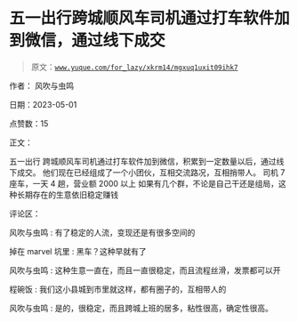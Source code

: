 # 五一出行跨城顺风车司机通过打车软件加到微信，通过线下成交

> 原文：[`www.yuque.com/for_lazy/xkrm14/mgxuq1uxit09ihk7`](https://www.yuque.com/for_lazy/xkrm14/mgxuq1uxit09ihk7)

作者： 风吹与虫鸣

日期：2023-05-01

点赞数：15

正文：

五一出行 跨城顺风车司机通过打车软件加到微信，积累到一定数量以后，通过线下成交。 他们现在已经组成了一个小团伙，互相交流路况，互相捎带人。 司机 7 座车，一天 4 趟，营业额 2000 以上 如果有几个群，不论是自己干还是组局，这种长期存在的生意依旧稳定赚钱

评论区：

风吹与虫鸣 : 有了稳定的人流，变现还是有很多空间的

掉在 marvel 坑里 : 黑车？这种早就有了

风吹与虫鸣 : 这种生意一直在，而且一直很稳定，而且流程丝滑，发票都可以开

程碗饭 : 我们这小县城到市里就这样，都有圈子的，互相带人的

风吹与虫鸣 : 是的，很稳定，而且跨城上班的居多，粘性很高，确定性很高。


